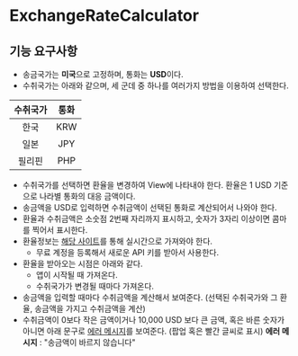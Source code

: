 # ExchangeRateCalculator
## 기능 요구사항
- 송금국가는 <b>미국</b>으로 고정하며, 통화는 <b>USD</b>이다.
- 수취국가는 아래와 같으며, 세 군데 중 하나를 여러가지 방법을 이용하여 선택한다.

수취국가|통화
:------:|:--:
한국 | KRW
일본 | JPY
필리핀 | PHP

- 수취국가를 선택하면 환율을 변경하여 View에 나타내야 한다. 환율은 1 USD 기준으로 나라별 통화의 대응 금액이다.
- 송금액을 USD로 입력하면 수취금액이 선택된 통화로 계산되어서 나와야 한다.
- 환율과 수취금액은 소숫점 2번째 자리까지 표시하고, 숫자가 3자리 이상이면 콤마를 찍어서 표시한다.
- 환율정보는 [해당 사이트](https://www.xe.com/xecurrencydata/)를 통해 실시간으로 가져와야 한다.
    - 무료 계정을 등록해서 새로운 API 키를 받아서 사용한다.
- 환율을 받아오는 시점은 아래와 같다.
    - 앱이 시작될 때 가져온다.
    - 수취국가가 변경될 때마다 가져온다.
- 송금액을 입력할 때마다 수취금액을 계산해서 보여준다.
(선택된 수취국가와 그 환율, 송금액을 가지고 수취금액을 계산)
- 수취금액이 0보다 작은 금액이거나 10,000 USD 보다 큰 금액, 혹은 바른 숫자가 아니면 아래 문구로 <u>에러 메시지</u>를 보여준다.
(팝업 혹은 빨간 글씨로 표시)
<b>에러 메시지</b> : "송금액이 바르지 않습니다"

